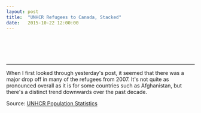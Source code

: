 ```yaml
---
layout: post
title:  "UNHCR Refugees to Canada, Stacked"
date:   2015-10-22 12:00:00
---
```


<div id="unhcrShare"></div>
<div id="unhcrShareTip">
  <p id="tipTop"><strong><span id="tipOrigin"></span></strong></p>
</div>

* * *

When I first looked through yesterday's post, it seemed that there was a major drop off in many of the refugees from 2007. It's not quite as pronounced overall as it is for some countries such as Afghanistan, but there's a distinct trend downwards over the past decade.

Source: [UNHCR Population Statistics](http://popstats.unhcr.org/en/overview)

<style>

#unhcrShare {
  font-size: 10px;
}

#unhcrShare .axis path,
#unhcrShare .axis line {
  fill: none;
  stroke: #000;
  shape-rendering: crispEdges;
}

#unhcrShare .refugee text {
  text-anchor: end;
}

#unhcrShare .sel {
	fill: #000000 !important;
}

#unhcrShare .line {
  fill: none;
  stroke: rgba(200, 200, 200, 0.2);
  stroke-linejoin: round;
  stroke-linecap: round;
  stroke-width: 0.5px;
}

#unhcrShareTip {
	display: block;
	min-height: 50px;
	margin-bottom: 15px;
  pointer-events: none;
}

#unhcrShareTip #tipTop {
  font-size: 24px;
  margin-bottom: 10px !important;
	text-align: center;
}

#unhcrShareTip .tipInfo {
  font-size: 12px;
  margin: 0;
}

.hidden {
	display: none;
}

</style>

<script>

newSpending();

var coordinates = [0, 0];

var body = d3.select("body")
  .on("mousemove", function() {
    coordinates = d3.mouse(this);
  })
  .on("mousedown", function() {
    coordinates = d3.mouse(this);
  });

function newSpending() {

var margin = {top: 10, right: 20, bottom: 30, left: 50},
    width = 740 - margin.left - margin.right,
    height = 600 - margin.top - margin.bottom;

		var parseDate = d3.time.format("%Y").parse;

var x = d3.time.scale()
    .range([0, width]);

var y = d3.scale.linear()
    .range([height, 0]);

var color = d3.scale.ordinal()
		.range(d3.range(194).map(d3.scale.linear()
      .domain([0, 193])
      .range(["#005a32", "#c7e9c0"])
      .interpolate(d3.interpolateLab)));

var xAxis = d3.svg.axis()
    .scale(x)
    .orient("bottom");

var yAxis = d3.svg.axis()
    .scale(y)
    .orient("left");

var area = d3.svg.area()
    .x(function(d) { return x(d.date); })
    .y0(function(d) { return y(d.y0); })
    .y1(function(d) { return y(d.y0 + d.y); });

var line = d3.svg.line()
    .x(function(d) { return x(d.date); })
    .y(function(d) { return y(d.y0 + d.y); });

var stack = d3.layout.stack()
    .values(function(d) { return d.values; });

var share = d3.select("#unhcrShare").append("svg")
	.attr("class", "spendingChart")
    .attr("width", width + margin.left + margin.right)
    .attr("height", height + margin.top + margin.bottom)
  .append("g")
    .attr("transform", "translate(" + margin.left + "," + margin.top + ")");

d3.csv("{{ site.baseurl }}/data/2015/10/22/unhcr_refugees_t.csv", type, function(error, data) {
  if (error) throw error;

	color.domain(d3.keys(data[0]).filter(function(key) { return key !== "Year"; }));

  var refugees = stack(color.domain().map(function(name) {
    return {
      name: name,
      values: data.map(function(d) {
        return {date: d.Year, y: d[name]};
      })
    };
  }));

  x.domain(d3.extent(data, function(d) { return d.Year; }));
	y.domain([0, 200000]);

  var refugee = share.selectAll(".refugee")
      .data(refugees)
    .enter().append("g")
      .attr("class", "refugee");

  refugee.append("path")
    .attr("class", "area")
    .attr("d", function(d) { return area(d.values); })
    .style("fill", function(d) { return color(d.name); })
		.on("mouseover", function(d) {
			showTooltip(d, this);
		})
		.on("mousedown", function(d) {
			showTooltip(d, this);
		});
		
var refline = share.selectAll(".refline")
    .data(refugees)
  .enter().append("g")
    .attr("class", "refline");

refline.append("path")
  .attr("class", "line")
		.attr("d", function(d) { return line(d.values); });
		
	function showTooltip(d, obj) {
		d3.selectAll("#unhcrShare .sel").classed("sel", false);
		d3.select(obj).classed("sel", true);
	  d3.select("#unhcrShareTip").select("#tipOrigin")
	    .text(d.name);
	}
		
  share.append("g")
      .attr("class", "x axis")
      .attr("transform", "translate(0," + height + ")")
      .call(xAxis);

  share.append("g")
      .attr("class", "y axis")
      .call(yAxis);
});

function type(d) {
	d3.keys(d).filter(function(key) { return key !== "Year"; }).forEach(function(key) {
		d[key] = +d[key];
	});
	d.Year = parseDate(d.Year);

	return d;
	
}

}

</script>